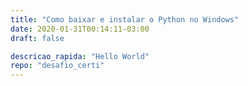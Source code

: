 ```yaml
---
title: "Como baixar e instalar o Python no Windows"
date: 2020-01-31T00:14:11-03:00
draft: false

descricao_rapida: "Hello World"
repo: "desafio_certi"
---
```


